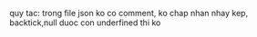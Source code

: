 quy tac:
trong file json ko co comment, ko chap nhan nhay kep, backtick,null duoc con underfined thi ko
